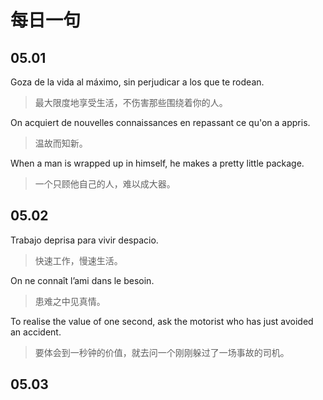 # 每日一句

## 05.01

Goza de la vida al máximo, sin perjudicar a los que te rodean.

> 最大限度地享受生活，不伤害那些围绕着你的人。

On acquiert de nouvelles connaissances en repassant ce qu'on a appris.

> 温故而知新。

When a man is wrapped up in himself, he makes a pretty little package.

> 一个只顾他自己的人，难以成大器。

## 05.02

Trabajo deprisa para vivir despacio.

> 快速工作，慢速生活。

On ne connaît l’ami dans le besoin.

> 患难之中见真情。

To realise the value of one second, ask the motorist who has just avoided an accident.

> 要体会到一秒钟的价值，就去问一个刚刚躲过了一场事故的司机。

## 05.03

